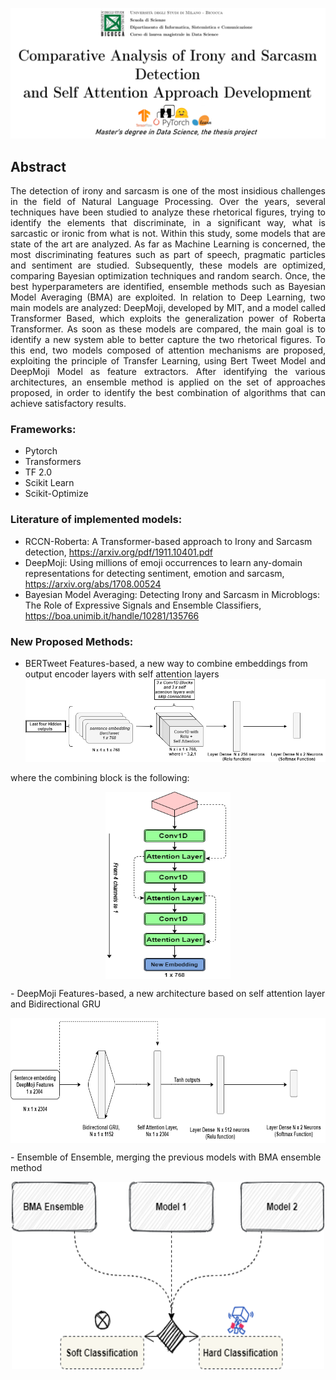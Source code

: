 ![Algorithm schema](./img/readmeintro.png)

## Abstract
<p align="justify">The detection of irony and sarcasm is one of the most insidious challenges in the field of Natural Language Processing. Over the years, several techniques have been studied to analyze these rhetorical figures, trying to identify the elements that discriminate, in a significant way, what is sarcastic or ironic from what is not. Within this study, some models that are state of the art are analyzed. As far as Machine Learning is concerned, the most discriminating features such as part of speech, pragmatic particles and sentiment are studied. Subsequently, these models are optimized, comparing Bayesian optimization techniques and random search. Once, the best hyperparameters are identified, ensemble methods such as Bayesian Model Averaging (BMA) are exploited. In relation to Deep Learning, two main models are analyzed: DeepMoji, developed by MIT, and a model called Transformer Based, which exploits the generalization power of Roberta Transformer. As soon as these models are compared, the main goal is to identify a new system able to better capture the two rhetorical figures. To this end, two models composed of attention mechanisms are proposed, exploiting the principle of Transfer Learning, using Bert Tweet Model and DeepMoji Model as feature extractors. After identifying the various architectures, an ensemble method is applied on the set of approaches proposed, in order to identify the best combination of algorithms that can achieve satisfactory results.</p>
  
 ### Frameworks:
 - Pytorch 
 - Transformers
 - TF 2.0 
 - Scikit Learn 
 - Scikit-Optimize 
 
### Literature of implemented models: 
- RCCN-Roberta: A Transformer-based approach to Irony and Sarcasm detection, https://arxiv.org/pdf/1911.10401.pdf
- DeepMoji: Using millions of emoji occurrences to learn any-domain representations for detecting sentiment, emotion and sarcasm, https://arxiv.org/abs/1708.00524
- Bayesian Model Averaging: Detecting Irony and Sarcasm in Microblogs: The Role of Expressive Signals and Ensemble Classifiers, https://boa.unimib.it/handle/10281/135766

### New Proposed Methods: 
- BERTweet Features-based, a new way to combine embeddings from output encoder layers with self attention layers 
![Algorithm schema](./img/bertweet_newmethod.png)

where the combining block is the following: 
<p align="center">
  <img align="center" width="200" height="300" src="./img/convblock.png">
</p>
- DeepMoji Features-based, a new architecture based on self attention layer and Bidirectional GRU
<p align="center">
  <img align="center" width="800" height="200" src="./img/deepmoji_newmethod.png">
</p>
- Ensemble of Ensemble, merging the previous models with BMA ensemble method
<p align="center">
  <img align="center" width="500" height="300" src="./img/ensemblerepresentation.png">
</p>
